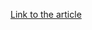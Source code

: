 [Link to the article](https://blog.sekoia.io/stealc-a-copycat-of-vidar-and-raccoon-infostealers-gaining-in-popularity-part-2/)

